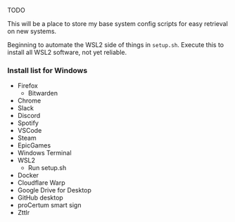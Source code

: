 TODO

This will be a place to store my base system config scripts for easy retrieval on new systems.

Beginning to automate the WSL2 side of things in `setup.sh`. Execute this to install all WSL2 software, not yet reliable.

### Install list for Windows
- Firefox
  - Bitwarden
- Chrome
- Slack
- Discord
- Spotify
- VSCode
- Steam
- EpicGames
- Windows Terminal
- WSL2
  - Run setup.sh
- Docker
- Cloudflare Warp
- Google Drive for Desktop
- GitHub desktop
- proCertum smart sign
- Zttlr


